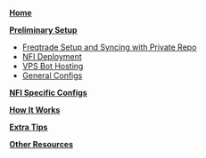 [**Home**](https://github.com/iterativv/NostalgiaForInfinity/wiki)

[**Preliminary Setup**](https://github.com/iterativv/NostalgiaForInfinity/wiki/Preliminary-Setup)

* [Freqtrade Setup and Syncing with Private Repo](https://github.com/iterativv/NostalgiaForInfinity/wiki/Preliminary-Setup#freqtrade-setup-and-syncing-with-private-repo)
* [NFI Deployment](https://github.com/iterativv/NostalgiaForInfinity/wiki/Preliminary-Setup#nfi-deployment)
* [VPS Bot Hosting](https://github.com/iterativv/NostalgiaForInfinity/wiki/Preliminary-Setup#vps-bot-hosting)
* [General Configs](https://github.com/iterativv/NostalgiaForInfinity/wiki/Preliminary-Setup#general-configs)

[**NFI Specific Configs**]()

[**How It Works**]()

[**Extra Tips**]()

[**Other Resources**]()